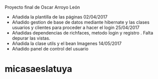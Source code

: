 Proyecto final de Oscar Arroyo León
- Añadida la plantilla de las páginas
02/04/2017
- Añadido gestion de base de datos mediante hibernate y las clases usuarios y clientes para proceder a hacer el login
25/04/2017
- Añadidas dependencias de richfaces,  metodo login y registro . Falta depurar las vistas.
- Añadida la clase utils y el bean Imagenes
14/05/2017
- Añadido panel de control del usuario
# micasaeslatuya
